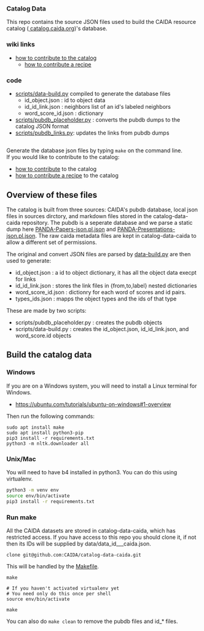 ### Catalog Data
This repo contains the source JSON files used to build the CAIDA resource catalog ([ catalog.caida.org](https://catalog.caida.org))'s database.

### wiki links
- [how to contribute to the catalog](https://github.com/CAIDA/catalog-data/wiki/how-to-contribute)
     - [how to contribute a recipe](https://github.com/CAIDA/catalog-data/wiki/how-to-contribute-a-recipe)


### code 
- [scripts/data-build.py](scripts/data-build.py) compiled to generate the database files
    - id_object.json : id to object data
    - id_id_link.json : neighbors list of an id's labeled neighbors
    - word_score_id.json : dictionary 
- [scripts/pubdb_placeholder.py](scripts/pubdb_placeholder.py) : converts the pubdb dumps to the catalog JSON format
- [scripts/pubdb_links.py](scripts/pubdb_links.py): updates the links from pubdb dumps

## 
Generate the database json files by typing ```make``` on the command line.  
If you would like to contribute to the catalog:
  - [how to contribute](https://github.com/CAIDA/catalog-data/wiki/how-to-contribute) to the catalog
  - [how to contribute a recipe](https://github.com/CAIDA/catalog-data/wiki/how-to-contribute-a-recipe) to the catalog

## Overview of these files

The catalog is built from three sources: CAIDA's pubdb database, local json files in sources dirctory,
and markdown files stored in the catalog-data-caida repository.  The  pubdb is a seperate database and we 
    parse a static dump here [PANDA-Papers-json.pl.json](data/PANDA-Papers-json.pl.json) and [PANDA-Presentations-json.pl.json](data/PANDA-Presentations-json.pl.json).
The raw caida metadata files are kept in catalog-data-caida to allow a different set of permissions. 

The original and convert JSON files are parsed by [data-build.py](scripts/data-build.py) are then used to generate: 
- id_object.json : a id to object dictionary, it has all the object data execpt for links
- id_id_link.json : stores the link files in {from,to,label} nested dictionaries
- word_score_id.json : dictionry for each word of scores and id pairs.
- types_ids.json : mapps the object types and the ids of that type 

These are made by two scripts:
- scripts/pubdb_placeholder.py : creates the pubdb objects
- scripts/data-build.py : creates the id_object.json, id_id_link.json, and word_score.id objects

## Build the catalog data

### Windows
If you are on a Windows system, you will need to install a Linux terminal for Windows.
- https://ubuntu.com/tutorials/ubuntu-on-windows#1-overview

Then run the following commands:
~~~
sudo apt install make 
sudo apt install python3-pip
pip3 install -r requirements.txt 
python3 -m nltk.downloader all
~~~

### Unix/Mac
You will need to have b4 installed in python3.  You can do this using
virtualenv.
~~~bash
python3 -m venv env
source env/bin/activate
pip3 install -r requirements.txt
~~~

### Run make
All the CAIDA datasets are stored in catalog-data-caida, which has restricted access.
If you have access to this repo you should clone it, if not then its IDs will be 
supplied by data/data_id___caida.json.
~~~
clone git@github.com:CAIDA/catalog-data-caida.git
~~~

This will be handled by the [Makefile](Makefile).
~~~
make
~~~

~~~
# If you haven't activated virtualenv yet
# You need only do this once per shell
source env/bin/activate 

make
~~~

You can also do ```make clean``` to remove the pubdb files and id_\* files. 



